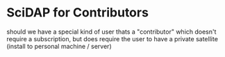 # SciDAP for Contributors

should we have a special kind of user thats a "contributor" which doesn't require a subscription, but does require the user to have a private satellite (install to personal machine / server)